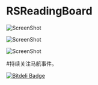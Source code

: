 RSReadingBoard
==============

![ScreenShot](https://github.com/yeahdongcn/RSReadingBoard/blob/master/1.png?raw=true)

![ScreenShot](https://github.com/yeahdongcn/RSReadingBoard/blob/master/2.png?raw=true)

![ScreenShot](https://github.com/yeahdongcn/RSReadingBoard/blob/master/3.png?raw=true)

#持续关注马航事件。

[![Bitdeli Badge](https://d2weczhvl823v0.cloudfront.net/yeahdongcn/rsreadingboard/trend.png)](https://bitdeli.com/free "Bitdeli Badge")

